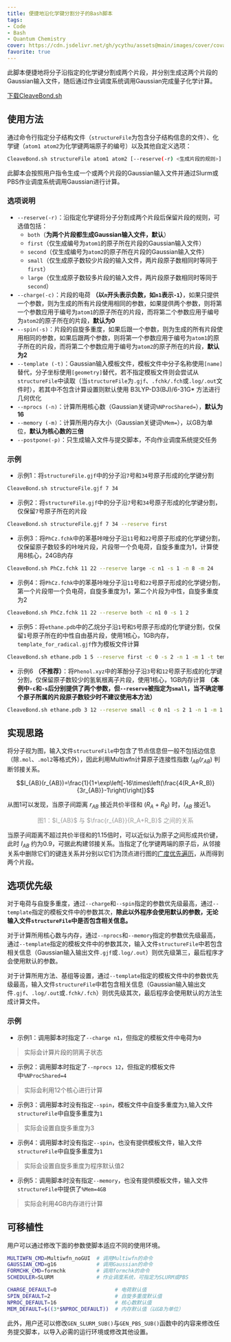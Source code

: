```yaml
---
title: 便捷地沿化学键分割分子的Bash脚本
tags: 
- Code
- Bash
- Quantum Chemistry
cover: https://cdn.jsdelivr.net/gh/ycythu/assets@main/images/cover/covalent bonds.jpg
favorite: true
---
```

此脚本便捷地将分子沿指定的化学键分割成两个片段，并分别生成这两个片段的Gaussian输入文件，随后通过作业调度系统调用Gaussian完成量子化学计算。
<!--more-->

<a class="button button--success button--rounded" href="/assets/CleaveBond.sh"><i class="fas fa-download"></i>下载CleaveBond.sh</a>

## 使用方法

通过命令行指定分子结构文件（`structureFile`为包含分子结构信息的文件）、化学键（`atom1 atom2`为化学键两端原子的编号）以及其他自定义选项：

```bash
CleaveBond.sh structureFile atom1 atom2 [--reserve(-r) <生成片段的规则>] [--charge(-c) <电荷>] [--spin(-s) <自旋多重度>] [--template(-t) <模板文件>]  [--nprocs(-n) <核心数>] [--memory(-m) <内存>] [--postpone(-p)]
```

此脚本会按照用户指令生成一个或两个片段的Gaussian输入文件并通过Slurm或PBS作业调度系统调用Gaussian进行计算。

### 选项说明

- `--reserve(-r)`：沿指定化学键将分子分割成两个片段后保留片段的规则，可选值包括：
	- `both`（**为两个片段都生成Gaussian输入文件，默认**）
	- `first`（仅生成编号为`atom1`的原子所在片段的Gaussian输入文件）
	- `second`（仅生成编号为`atom2`的原子所在片段的Gaussian输入文件）
	- `small`（仅生成原子数较少片段的输入文件，两片段原子数相同时等同于`first`）
	- `large`（仅生成原子数较多片段的输入文件，两片段原子数相同时等同于`second`）
- `--charge(-c)`：片段的电荷 **（以`n`开头表示负数，如`n1`表示`-1`）**，如果只提供一个参数，则为生成的所有片段使用相同的参数，如果提供两个参数，则将第一个参数应用于编号为`atom1`的原子所在的片段，而将第二个参数应用于编号为`atom2`的原子所在的片段，**默认为0**
- `--spin(-s)`：片段的自旋多重度，如果后跟一个参数，则为生成的所有片段使用相同的参数，如果后跟两个参数，则将第一个参数应用于编号为`atom1`的原子所在的片段，而将第二个参数应用于编号为`atom2`的原子所在的片段，**默认为2**
- `--template (-t)`：Gaussian输入模板文件，模板文件中分子名称使用`[name]`替代，分子坐标使用`[geometry]`替代，若不指定模板文件则会尝试从`structureFile`中读取（当`structureFile`为`.gjf`、`.fchk/.fch`或`.log/.out`文件时），若其中不包含计算设置则默认使用 B3LYP-D3(BJ)/6-31G* 方法进行几何优化
- `--nprocs (-n)`：计算所用核心数（Gaussian关键词`%NProcShared=`），**默认为16**
- `--memory (-m)`：计算所用内存大小（Gaussian关键词`%Mem=`），以GB为单位，**默认为核心数的三倍**
- `--postpone(-p)`：只生成输入文件与提交脚本，不向作业调度系统提交任务

### 示例

- 示例1：将`structureFile.gjf`中的分子沿`7`号和`34`号原子形成的化学键分割

```bash
CleaveBond.sh structureFile.gjf 7 34
```

- 示例2：将`structureFile.gjf`中的分子沿`7`号和`34`号原子形成的化学键分割，仅保留`7`号原子所在的片段

```bash
CleaveBond.sh structureFile.gjf 7 34 --reserve first
```

- 示例3：将`PhCz.fchk`中的苯基咔唑分子沿`11`号和`22`号原子形成的化学键分割，仅保留原子数较多的咔唑片段，片段带一个负电荷，自旋多重度为1，计算使用8核心，24GB内存

```bash
CleaveBond.sh PhCz.fchk 11 22 --reserve large -c n1 -s 1 -n 8 -m 24
```

- 示例4：将`PhCz.fchk`中的苯基咔唑分子沿`11`号和`22`号原子形成的化学键分割，第一个片段带一个负电荷，自旋多重度为1，第二个片段为中性，自旋多重度为2

```bash
CleaveBond.sh PhCz.fchk 11 22 --reserve both -c n1 0 -s 1 2
```

- 示例5：将`ethane.pdb`中的乙烷分子沿`1`号和`5`号原子形成的化学键分割，仅保留`1`号原子所在的中性自由基片段，使用1核心，1GB内存，`template_for_radical.gjf`作为模板文件计算

```bash
CleaveBond.sh ethane.pdb 1 5 --reserve first -c 0 -s 2 -n 1 -m 1 -t template_for_radical.gjf
```

- 示例6 **（不推荐）**：将`Phenol.xyz`中的苯酚分子沿`3`号和`12`号原子形成的化学键分割，仅保留原子数较少的氢氧根离子片段，使用1核心，1GB内存计算 **（本例中`-c`和`-s`后分别提供了两个参数，但`--reserve`被指定为`small`，当不确定哪个原子所属的片段原子数较少时不建议使用本方法）**

```bash
CleaveBond.sh ethane.pdb 3 12 --reserve small -c 0 n1 -s 2 1 -n 1 -m 1
```

## 实现思路

将分子视为图，输入文件`structureFile`中包含了节点信息但一般不包括边信息（除`.mol`、`.mol2`等格式外），因此利用Multiwfn计算原子连接性指数 $I_{AB}(r_{AB})$ 判断邻接关系。

$$I_{AB}(r_{AB})=\frac{1}{1+\exp\left[-16\times\left(\frac{4(R_A+R_B)}{3r_{AB}}-1\right)\right]}$$

从图1可以发现，当原子间距离 $r_{AB}$ 接近共价半径和 $(R_A+R_B)$ 时，$I_{AB}$ 接近1。

<div id="Iab"></div>
<div align=center><font color="#999999">图1：$I_{AB}$ 与 $\frac{r_{AB}}{R_A+R_B}$ 之间的关系</font></div>

当原子间距离不超过共价半径和的1.15倍时，可以近似认为原子之间形成共价键，此时 $I_{AB}$ 约为0.9，可据此构建邻接关系。当指定了化学键两端的原子后，从邻接关系中删除它们的键连关系并分别以它们为顶点进行图的[广度优先遍历](https://en.wikipedia.org/wiki/Breadth-first_search)，从而得到两个片段。

## 选项优先级

对于电荷与自旋多重度，通过`--charge`和`--spin`指定的参数优先级最高，通过`--template`指定的模板文件中的参数其次，**除此以外程序会使用默认的参数，无论输入文件`structureFile`中是否包含相关信息。**

对于计算所用核心数与内存，通过`--nprocs`和`--memory`指定的参数优先级最高，通过`--template`指定的模板文件中的参数其次，输入文件`structureFile`中若包含相关信息（Gaussian输入输出文件`.gjf`或`.log/.out`）则优先级第三，最后程序才会使用默认的参数。

对于计算所用方法、基组等设置，通过`--template`指定的模板文件中的参数优先级最高，输入文件`structureFile`中若包含相关信息（Gaussian输入输出文件`.gjf`、`.log/.out`或`.fchk/.fch`）则优先级其次，最后程序会使用默认的方法生成计算文件。

### 示例

- 示例1：调用脚本时指定了`--charge n1`，但指定的模板文件中电荷为`0`

> 实际会计算片段的阴离子状态

- 示例2：调用脚本时指定了`--nprocs 12`，但指定的模板文件中`%NProcShared=4`

> 实际会利用12个核心进行计算

- 示例3：调用脚本时没有指定`--spin`，模板文件中自旋多重度为`3`,输入文件`structureFile`中自旋多重度为`1`

> 实际会设置自旋多重度为3

- 示例4：调用脚本时没有指定`--spin`，也没有提供模板文件，输入文件`structureFile`中自旋多重度为`1`

> 实际会设置自旋多重度为程序默认值2

- 示例5：调用脚本时没有指定`--memory`，也没有提供模板文件，输入文件`structureFile`中提供了`%Mem=4GB`

> 实际会利用4GB内存进行计算

## 可移植性

用户可以通过修改下面的参数使脚本适应不同的使用环境。

```bash
MULTIWFN_CMD=Multiwfn_noGUI  # 调用Multiwfn的命令
GAUSSIAN_CMD=g16             # 调用Gaussian的命令
FORMCHK_CMD=formchk          # 调用formchk的命令
SCHEDULER=SLURM              # 作业调度系统，可指定为SLURM或PBS

CHARGE_DEFAULT=0                   # 电荷默认值
SPIN_DEFAULT=2                     # 自旋多重度默认值
NPROC_DEFAULT=16                   # 核心数默认值
MEM_DEFAULT=$((3*$NPROC_DEFAULT))  # 内存默认值（以GB为单位）
```

此外，用户还可以修改`GEN_SLURM_SUB()`与`GEN_PBS_SUB()`函数中的内容来修改任务提交脚本，以导入必需的运行环境或修改其他设置。

<script src="https://cdn.plot.ly/plotly-2.29.1.min.js" charset="utf-8"></script>
<script>
	const x = [0.8,0.812,0.824,0.836,0.848,0.861,0.873,0.885,0.897,0.909,0.921,0.933,0.945,0.958,0.97,0.982,0.994,1.006,1.018,1.03,1.042,1.055,1.067,1.079,1.091,1.103,1.115,1.127,1.139,1.152,1.164,1.176,1.188,1.2,1.212,1.224,1.236,1.248,1.261,1.273,1.285,1.297,1.309,1.321,1.333,1.345,1.358,1.37,1.382,1.394,1.406,1.418,1.43,1.442,1.455,1.467,1.479,1.491,1.503,1.515,1.527,1.539,1.552,1.564,1.576,1.588,1.6,1.612,1.624,1.636,1.648,1.661,1.673,1.685,1.697,1.709,1.721,1.733,1.745,1.758,1.77,1.782,1.794,1.806,1.818,1.83,1.842,1.855,1.867,1.879,1.891,1.903,1.915,1.927,1.939,1.952,1.964,1.976,1.988,2];
	const y = [1,1,1,1,1,1,1,1,1,0.999,0.999,0.999,0.999,0.998,0.998,0.997,0.996,0.995,0.993,0.991,0.989,0.986,0.982,0.978,0.972,0.966,0.958,0.949,0.938,0.926,0.912,0.895,0.876,0.855,0.832,0.806,0.778,0.748,0.716,0.682,0.647,0.61,0.574,0.537,0.5,0.464,0.429,0.395,0.363,0.333,0.304,0.277,0.253,0.23,0.209,0.189,0.172,0.156,0.141,0.128,0.116,0.105,0.095,0.087,0.079,0.071,0.065,0.059,0.054,0.049,0.045,0.041,0.037,0.034,0.031,0.029,0.026,0.024,0.022,0.021,0.019,0.018,0.016,0.015,0.014,0.013,0.012,0.011,0.01,0.01,0.009,0.008,0.008,0.007,0.007,0.006,0.006,0.005,0.005,0.005];
	var Data = [{
		x: x,
		y: y,
		mode: 'lines',
        type: 'scatter',
        line: {width: 3}
	}];
	var Layout = {
            xaxis: {
            	zeroline: false,
        		mirror: true,
        		linecolor: '#000',
        		linewidth: 1.5,
        		tickfont: {size: 16}
            },
            yaxis: {
            	zeroline: false,
        		mirror: true,
        		linecolor: '#000',
        		linewidth: 1.5,
        		tickfont: {size: 16}
            }
        };
	var config = {
        staticPlot: false,
        displaylogo: false,
        responsive: true,
        scrollZoom: false,
        modeBarButtonsToRemove: ['toImage','zoom2d','pan2d','select2d','lasso2d','zoomIn2d','zoomOut2d','autoScale2d']
    };
	Plotly.newPlot("Iab", Data, Layout, config);
</script>